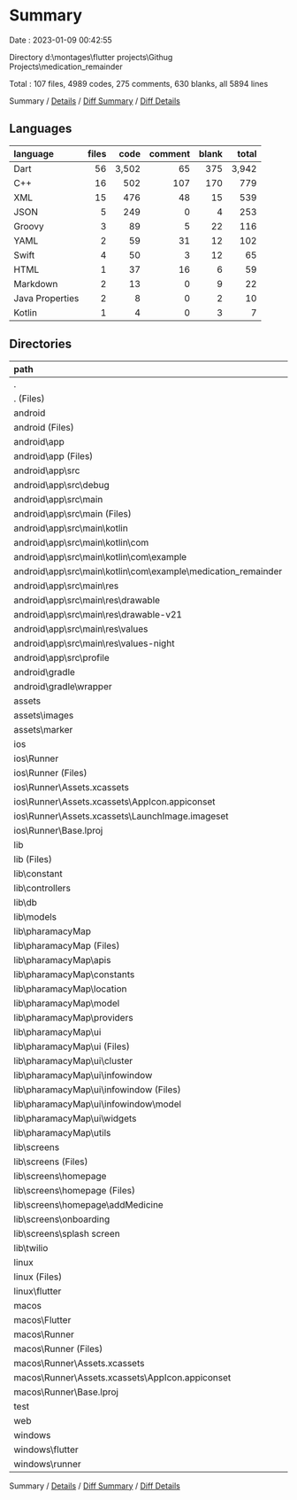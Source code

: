 # Summary

Date : 2023-01-09 00:42:55

Directory d:\\montages\\flutter projects\\Githug Projects\\medication_remainder

Total : 107 files,  4989 codes, 275 comments, 630 blanks, all 5894 lines

Summary / [Details](details.md) / [Diff Summary](diff.md) / [Diff Details](diff-details.md)

## Languages
| language | files | code | comment | blank | total |
| :--- | ---: | ---: | ---: | ---: | ---: |
| Dart | 56 | 3,502 | 65 | 375 | 3,942 |
| C++ | 16 | 502 | 107 | 170 | 779 |
| XML | 15 | 476 | 48 | 15 | 539 |
| JSON | 5 | 249 | 0 | 4 | 253 |
| Groovy | 3 | 89 | 5 | 22 | 116 |
| YAML | 2 | 59 | 31 | 12 | 102 |
| Swift | 4 | 50 | 3 | 12 | 65 |
| HTML | 1 | 37 | 16 | 6 | 59 |
| Markdown | 2 | 13 | 0 | 9 | 22 |
| Java Properties | 2 | 8 | 0 | 2 | 10 |
| Kotlin | 1 | 4 | 0 | 3 | 7 |

## Directories
| path | files | code | comment | blank | total |
| :--- | ---: | ---: | ---: | ---: | ---: |
| . | 107 | 4,989 | 275 | 630 | 5,894 |
| . (Files) | 3 | 69 | 31 | 19 | 119 |
| android | 13 | 168 | 51 | 39 | 258 |
| android (Files) | 3 | 38 | 0 | 10 | 48 |
| android\\app | 9 | 125 | 51 | 28 | 204 |
| android\\app (Files) | 1 | 54 | 5 | 13 | 72 |
| android\\app\\src | 8 | 71 | 46 | 15 | 132 |
| android\\app\\src\\debug | 1 | 4 | 4 | 1 | 9 |
| android\\app\\src\\main | 6 | 63 | 38 | 13 | 114 |
| android\\app\\src\\main (Files) | 1 | 33 | 6 | 4 | 43 |
| android\\app\\src\\main\\kotlin | 1 | 4 | 0 | 3 | 7 |
| android\\app\\src\\main\\kotlin\\com | 1 | 4 | 0 | 3 | 7 |
| android\\app\\src\\main\\kotlin\\com\\example | 1 | 4 | 0 | 3 | 7 |
| android\\app\\src\\main\\kotlin\\com\\example\\medication_remainder | 1 | 4 | 0 | 3 | 7 |
| android\\app\\src\\main\\res | 4 | 26 | 32 | 6 | 64 |
| android\\app\\src\\main\\res\\drawable | 1 | 4 | 7 | 2 | 13 |
| android\\app\\src\\main\\res\\drawable-v21 | 1 | 4 | 7 | 2 | 13 |
| android\\app\\src\\main\\res\\values | 1 | 9 | 9 | 1 | 19 |
| android\\app\\src\\main\\res\\values-night | 1 | 9 | 9 | 1 | 19 |
| android\\app\\src\\profile | 1 | 4 | 4 | 1 | 9 |
| android\\gradle | 1 | 5 | 0 | 1 | 6 |
| android\\gradle\\wrapper | 1 | 5 | 0 | 1 | 6 |
| assets | 6 | 6 | 0 | 0 | 6 |
| assets\\images | 1 | 1 | 0 | 0 | 1 |
| assets\\marker | 5 | 5 | 0 | 0 | 5 |
| ios | 7 | 222 | 2 | 9 | 233 |
| ios\\Runner | 7 | 222 | 2 | 9 | 233 |
| ios\\Runner (Files) | 2 | 13 | 0 | 3 | 16 |
| ios\\Runner\\Assets.xcassets | 3 | 148 | 0 | 4 | 152 |
| ios\\Runner\\Assets.xcassets\\AppIcon.appiconset | 1 | 122 | 0 | 1 | 123 |
| ios\\Runner\\Assets.xcassets\\LaunchImage.imageset | 2 | 26 | 0 | 3 | 29 |
| ios\\Runner\\Base.lproj | 2 | 61 | 2 | 2 | 65 |
| lib | 55 | 3,488 | 55 | 368 | 3,911 |
| lib (Files) | 1 | 34 | 1 | 4 | 39 |
| lib\\constant | 7 | 277 | 2 | 34 | 313 |
| lib\\controllers | 2 | 76 | 0 | 14 | 90 |
| lib\\db | 1 | 48 | 0 | 10 | 58 |
| lib\\models | 5 | 319 | 23 | 41 | 383 |
| lib\\pharamacyMap | 23 | 1,072 | 4 | 132 | 1,208 |
| lib\\pharamacyMap (Files) | 1 | 0 | 0 | 2 | 2 |
| lib\\pharamacyMap\\apis | 2 | 92 | 0 | 15 | 107 |
| lib\\pharamacyMap\\constants | 6 | 72 | 0 | 10 | 82 |
| lib\\pharamacyMap\\location | 1 | 86 | 0 | 10 | 96 |
| lib\\pharamacyMap\\model | 1 | 15 | 0 | 4 | 19 |
| lib\\pharamacyMap\\providers | 2 | 82 | 0 | 20 | 102 |
| lib\\pharamacyMap\\ui | 8 | 674 | 4 | 60 | 738 |
| lib\\pharamacyMap\\ui (Files) | 1 | 291 | 0 | 16 | 307 |
| lib\\pharamacyMap\\ui\\cluster | 2 | 143 | 4 | 12 | 159 |
| lib\\pharamacyMap\\ui\\infowindow | 3 | 181 | 0 | 23 | 204 |
| lib\\pharamacyMap\\ui\\infowindow (Files) | 2 | 125 | 0 | 9 | 134 |
| lib\\pharamacyMap\\ui\\infowindow\\model | 1 | 56 | 0 | 14 | 70 |
| lib\\pharamacyMap\\ui\\widgets | 2 | 59 | 0 | 9 | 68 |
| lib\\pharamacyMap\\utils | 2 | 51 | 0 | 11 | 62 |
| lib\\screens | 14 | 1,598 | 24 | 118 | 1,740 |
| lib\\screens (Files) | 9 | 829 | 16 | 60 | 905 |
| lib\\screens\\homepage | 2 | 498 | 7 | 38 | 543 |
| lib\\screens\\homepage (Files) | 1 | 264 | 6 | 20 | 290 |
| lib\\screens\\homepage\\addMedicine | 1 | 234 | 1 | 18 | 253 |
| lib\\screens\\onboarding | 2 | 223 | 1 | 13 | 237 |
| lib\\screens\\splash screen | 1 | 48 | 0 | 7 | 55 |
| lib\\twilio | 2 | 64 | 1 | 15 | 80 |
| linux | 5 | 94 | 27 | 38 | 159 |
| linux (Files) | 3 | 86 | 18 | 27 | 131 |
| linux\\flutter | 2 | 8 | 9 | 11 | 28 |
| macos | 5 | 449 | 3 | 12 | 464 |
| macos\\Flutter | 1 | 18 | 3 | 4 | 25 |
| macos\\Runner | 4 | 431 | 0 | 8 | 439 |
| macos\\Runner (Files) | 2 | 20 | 0 | 6 | 26 |
| macos\\Runner\\Assets.xcassets | 1 | 68 | 0 | 1 | 69 |
| macos\\Runner\\Assets.xcassets\\AppIcon.appiconset | 1 | 68 | 0 | 1 | 69 |
| macos\\Runner\\Base.lproj | 1 | 343 | 0 | 1 | 344 |
| test | 1 | 14 | 10 | 7 | 31 |
| web | 2 | 72 | 16 | 7 | 95 |
| windows | 10 | 407 | 80 | 131 | 618 |
| windows\\flutter | 2 | 11 | 9 | 11 | 31 |
| windows\\runner | 8 | 396 | 71 | 120 | 587 |

Summary / [Details](details.md) / [Diff Summary](diff.md) / [Diff Details](diff-details.md)